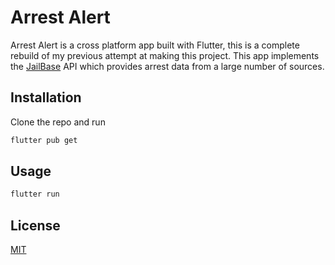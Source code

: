 
# Arrest Alert

Arrest Alert is a cross platform app built with Flutter, this is a complete rebuild of my previous attempt at making this project. This app implements the [JailBase]([https://www.jailbase.com/api] (https://www.jailbase.com/api)) API which provides arrest data from a large number of sources.

## Installation

Clone the repo and run

```bash
flutter pub get
```

## Usage

```bash
flutter run
```



## License
[MIT](https://choosealicense.com/licenses/mit/)
